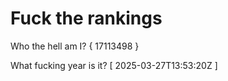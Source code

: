 # Fuck the rankings

Who the hell am I?
{ 17113498 }

What fucking year is it?
[ 2025-03-27T13:53:20Z ]
